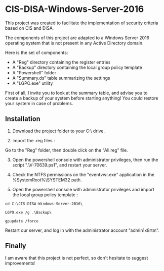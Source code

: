 # CIS-DISA-Windows-Server-2016

This project was created to facilitate the implementation of security criteria based on CIS and DISA.

The components of this project are adapted to a Windows Server 2016 operating system that is not present in any Active Directory domain.

Here is the set of components:
- A "Reg" directory containing the register entries
- A "Backup" directory containing the local group policy template
- A "Powershell" folder
- A "Summary.ds" table summarizing the settings
- A "LGPO.exe" utility

First of all, I invite you to look at the summary table, and advise you to create a backup of your system before starting anything! You could restore your system in case of problems.


## Installation

1) Download the project folder to your C:\ drive.

2) Import the .reg files :

Go to the "Reg" folder, then double click on the "All.reg" file.

3) Open the powershell console with administrator privileges, then run the script ".\V-70639.ps1", and restart your server.

4) Check the NTFS permissions on the "eventvwr.exe" application in the %SystemRoot%\SYSTEM32 path.

5) Open the powershell console with administrator privileges and import the local group policy template :

```
cd C:\CIS-DISA-Windows-Server-2016\
```
```
LGPO.exe /g .\Backup\
```
```
gpupdate /force
```

Restart our server, and log in with the administrator account "admin1x8rtm".


## Finally

I am aware that this project is not perfect, so don't hesitate to suggest improvements!
